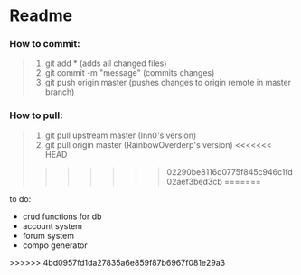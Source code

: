# Readme
### How to commit:
> 1. git add * (adds all changed files)  
> 2. git commit -m "message" (commits changes)  
> 3. git push origin master (pushes changes to origin remote in master branch)  

### How to pull:
> 1. git pull upstream master (Inn0's version)   
> 1. git pull origin master (RainbowOverderp's version)
<<<<<<< HEAD
>>>>>>> 02290be8116d0775f845c946c1fd02aef3bed3cb
=======

to do:
- crud functions for db  
- account system  
- forum system  
- compo generator

<?php
class test {

}
>>>>>>> 4bd0957fd1da27835a6e859f87b6967f081e29a3
